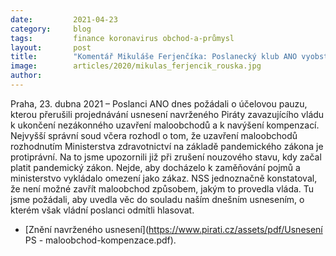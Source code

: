 ```yaml
---
date:         2021-04-23
category:     blog
tags:         finance koronavirus obchod-a-průmysl
layout:       post
title:        "Komentář Mikuláše Ferjenčíka: Poslanecký klub ANO vyobstruoval hlasování o usnesení, které zavazuje vládu k otevření maloobchodu"
image:        articles/2020/mikulas_ferjencik_rouska.jpg
author:       
---
```



Praha, 23. dubna 2021 – Poslanci ANO dnes požádali o účelovou pauzu, kterou přerušili projednávání usnesení navrženého Piráty zavazujícího vládu k ukončení nezákonného uzavření maloobchodů a k navýšení kompenzací. Nejvyšší správní soud včera rozhodl o tom, že uzavření maloobchodů rozhodnutím Ministerstva zdravotnictví na základě pandemického zákona je protiprávní. Na to jsme upozornili již při zrušení nouzového stavu, kdy začal platit pandemický zákon. Nejde, aby docházelo k zaměňování pojmů a ministerstvo vykládalo omezení jako zákaz. NSS jednoznačně konstatoval, že není možné zavřít maloobchod způsobem, jakým to provedla vláda. Tu jsme požádali, aby uvedla věc do souladu naším dnešním usnesením, o kterém však vládní poslanci odmítli hlasovat.


* [Znění navrženého usnesení](https://www.pirati.cz/assets/pdf/Usnesení PS - maloobchod-kompenzace.pdf).
